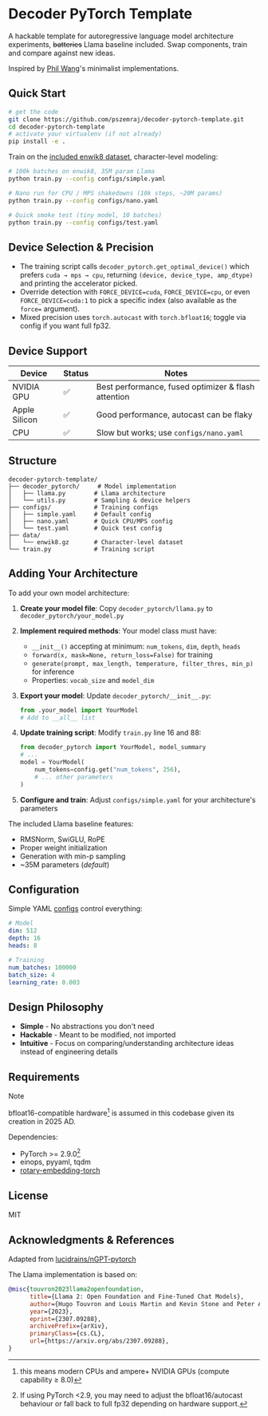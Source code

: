# Decoder PyTorch Template

A hackable template for autoregressive language model architecture experiments,  ~~batteries~~ Llama baseline included. Swap components, train and compare against new ideas.

Inspired by [Phil Wang](https://github.com/lucidrains)'s minimalist implementations.

## Quick Start

```bash
# get the code
git clone https://github.com/pszemraj/decoder-pytorch-template.git
cd decoder-pytorch-template
# activate your virtualenv (if not already)
pip install -e .
```

Train on the [included enwik8 dataset](data/README.md), character-level modeling:

```bash
# 100k batches on enwik8, 35M param Llama
python train.py --config configs/simple.yaml

# Nano run for CPU / MPS shakedowns (10k steps, ~20M params)
python train.py --config configs/nano.yaml

# Quick smoke test (tiny model, 10 batches)
python train.py --config configs/test.yaml
```

## Device Selection & Precision

- The training script calls `decoder_pytorch.get_optimal_device()` which prefers `cuda → mps → cpu`, returning `(device, device_type, amp_dtype)` and printing the accelerator picked.
- Override detection with `FORCE_DEVICE=cuda`, `FORCE_DEVICE=cpu`, or even `FORCE_DEVICE=cuda:1` to pick a specific index (also available as the `force=` argument).
- Mixed precision uses `torch.autocast` with `torch.bfloat16`; toggle via config if you want full fp32.

## Device Support

| Device        | Status | Notes                                               |
| ------------- | ------ | --------------------------------------------------- |
| NVIDIA GPU    | ✅      | Best performance, fused optimizer & flash attention |
| Apple Silicon | ✅      | Good performance, autocast can be flaky             |
| CPU           | ✅      | Slow but works; use `configs/nano.yaml`             |

## Structure

```text
decoder-pytorch-template/
├── decoder_pytorch/     # Model implementation
│   ├── llama.py        # Llama architecture
│   └── utils.py        # Sampling & device helpers
├── configs/            # Training configs
│   ├── simple.yaml     # Default config
│   ├── nano.yaml       # Quick CPU/MPS config
│   └── test.yaml       # Quick test config
├── data/
│   └── enwik8.gz       # Character-level dataset
└── train.py            # Training script
```

## Adding Your Architecture

To add your own model architecture:

1. **Create your model file**: Copy `decoder_pytorch/llama.py` to `decoder_pytorch/your_model.py`

2. **Implement required methods**: Your model class must have:
   - `__init__()` accepting at minimum: `num_tokens`, `dim`, `depth`, `heads`
   - `forward(x, mask=None, return_loss=False)` for training
   - `generate(prompt, max_length, temperature, filter_thres, min_p)` for inference
   - Properties: `vocab_size` and `model_dim`

3. **Export your model**: Update `decoder_pytorch/__init__.py`:

   ```python
   from .your_model import YourModel
   # Add to __all__ list
   ```

4. **Update training script**: Modify `train.py` line 16 and 88:

   ```python
   from decoder_pytorch import YourModel, model_summary
   # ...
   model = YourModel(
       num_tokens=config.get("num_tokens", 256),
       # ... other parameters
   )
   ```

5. **Configure and train**: Adjust `configs/simple.yaml` for your architecture's parameters

The included Llama baseline features:

- RMSNorm, SwiGLU, RoPE
- Proper weight initialization
- Generation with min-p sampling
- ~35M parameters (_default_)

## Configuration

Simple YAML [configs](configs/) control everything:

```yaml
# Model
dim: 512
depth: 16
heads: 8

# Training
num_batches: 100000
batch_size: 4
learning_rate: 0.003
```

## Design Philosophy

- **Simple** - No abstractions you don't need
- **Hackable** - Meant to be modified, not imported
- **Intuitive** - Focus on comparing/understanding architecture ideas instead of engineering details

## Requirements

> [!NOTE]
> bfloat16-compatible hardware[^1] is assumed in this codebase given its creation in 2025 AD.

[^1]: this means modern CPUs and ampere+ NVIDIA GPUs (compute capability ≥ 8.0)

Dependencies:

- PyTorch >= 2.9.0[^2]
- einops, pyyaml, tqdm
- [rotary-embedding-torch](https://github.com/lucidrains/rotary-embedding-torch)

[^2]: If using PyTorch <2.9, you may need to adjust the bfloat16/autocast behaviour or fall back to full fp32 depending on hardware support.

## License

MIT

## Acknowledgments & References

Adapted from [lucidrains/nGPT-pytorch](https://github.com/lucidrains/nGPT-pytorch)

The Llama implementation is based on:

```bibtex
@misc{touvron2023llama2openfoundation,
      title={Llama 2: Open Foundation and Fine-Tuned Chat Models},
      author={Hugo Touvron and Louis Martin and Kevin Stone and Peter Albert and Amjad Almahairi and Yasmine Babaei and Nikolay Bashlykov and Soumya Batra and Prajjwal Bhargava and Shruti Bhosale and Dan Bikel and Lukas Blecher and Cristian Canton Ferrer and Moya Chen and Guillem Cucurull and David Esiobu and Jude Fernandes and Jeremy Fu and Wenyin Fu and Brian Fuller and Cynthia Gao and Vedanuj Goswami and Naman Goyal and Anthony Hartshorn and Saghar Hosseini and Rui Hou and Hakan Inan and Marcin Kardas and Viktor Kerkez and Madian Khabsa and Isabel Kloumann and Artem Korenev and Punit Singh Koura and Marie-Anne Lachaux and Thibaut Lavril and Jenya Lee and Diana Liskovich and Yinghai Lu and Yuning Mao and Xavier Martinet and Todor Mihaylov and Pushkar Mishra and Igor Molybog and Yixin Nie and Andrew Poulton and Jeremy Reizenstein and Rashi Rungta and Kalyan Saladi and Alan Schelten and Ruan Silva and Eric Michael Smith and Ranjan Subramanian and Xiaoqing Ellen Tan and Binh Tang and Ross Taylor and Adina Williams and Jian Xiang Kuan and Puxin Xu and Zheng Yan and Iliyan Zarov and Yuchen Zhang and Angela Fan and Melanie Kambadur and Sharan Narang and Aurelien Rodriguez and Robert Stojnic and Sergey Edunov and Thomas Scialom},
      year={2023},
      eprint={2307.09288},
      archivePrefix={arXiv},
      primaryClass={cs.CL},
      url={https://arxiv.org/abs/2307.09288},
}
```
